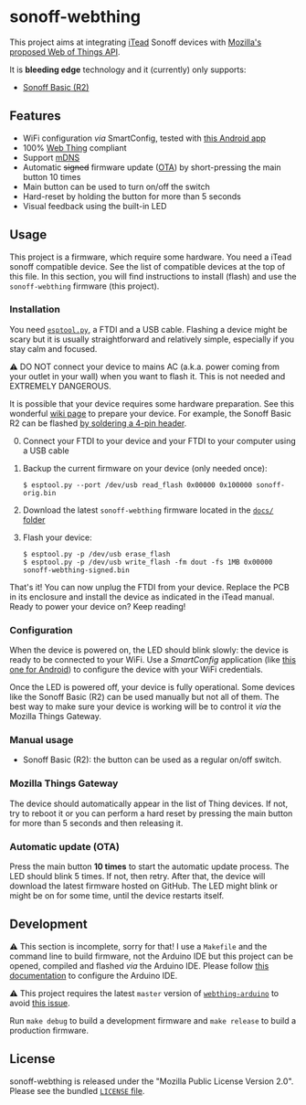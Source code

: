 # sonoff-webthing

This project aims at integrating [iTead](https://www.itead.cc/) Sonoff devices
with [Mozilla's proposed Web of Things API](https://iot.mozilla.org/wot/).

It is **bleeding edge** technology and it (currently) only supports:

- [Sonoff Basic (R2)](https://www.itead.cc/smart-home/sonoff-wifi-wireless-switch.html)

## Features

- WiFi configuration _via_ SmartConfig, tested with
  [this Android app](https://play.google.com/store/apps/details?id=com.cmmakerclub.iot.esptouch&hl=en)
- 100% [Web Thing](https://iot.mozilla.org/things/) compliant
- Support [mDNS](https://en.wikipedia.org/wiki/Multicast_DNS)
- Automatic ~~signed~~ firmware update
  ([OTA](https://en.wikipedia.org/wiki/Over-the-air_programming)) by
  short-pressing the main button 10 times
- Main button can be used to turn on/off the switch
- Hard-reset by holding the button for more than 5 seconds
- Visual feedback using the built-in LED

## Usage

This project is a firmware, which require some hardware. You need a iTead sonoff
compatible device. See the list of compatible devices at the top of this file.
In this section, you will find instructions to install (flash) and use the
`sonoff-webthing` firmware (this project).

### Installation

You need [`esptool.py`](https://github.com/espressif/esptool), a FTDI and a USB
cable. Flashing a device might be scary but it is usually straightforward and
relatively simple, especially if you stay calm and focused.

:warning: DO NOT connect your device to mains AC (a.k.a. power coming from your
outlet in your wall) when you want to flash it. This is not needed and EXTREMELY
DANGEROUS.

It is possible that your device requires some hardware preparation. See this
wonderful
[wiki page](https://github.com/arendst/Sonoff-Tasmota/wiki/Hardware-Preparation)
to prepare your device. For example, the Sonoff Basic R2 can be flashed
[by soldering a 4-pin header](https://twitter.com/couac/status/1106286305372184576).

0. Connect your FTDI to your device and your FTDI to your computer using a USB
   cable
1. Backup the current firmware on your device (only needed once):

   ```
   $ esptool.py --port /dev/usb read_flash 0x00000 0x100000 sonoff-orig.bin
   ```

1. Download the latest `sonoff-webthing` firmware located in the
   [`docs/` folder](./docs/)
1. Flash your device:

   ```
   $ esptool.py -p /dev/usb erase_flash
   $ esptool.py -p /dev/usb write_flash -fm dout -fs 1MB 0x00000 sonoff-webthing-signed.bin
   ```

That's it! You can now unplug the FTDI from your device. Replace the PCB in its
enclosure and install the device as indicated in the iTead manual. Ready to
power your device on? Keep reading!

### Configuration

When the device is powered on, the LED should blink slowly: the device is ready
to be connected to your WiFi. Use a _SmartConfig_ application (like
[this one for Android](https://play.google.com/store/apps/details?id=com.cmmakerclub.iot.esptouch&hl=en))
to configure the device with your WiFi credentials.

Once the LED is powered off, your device is fully operational. Some devices like
the Sonoff Basic (R2) can be used manually but not all of them. The best way to
make sure your device is working will be to control it _via_ the Mozilla Things
Gateway.

### Manual usage

- Sonoff Basic (R2): the button can be used as a regular on/off switch.

### Mozilla Things Gateway

The device should automatically appear in the list of Thing devices. If not, try
to reboot it or you can perform a hard reset by pressing the main button for
more than 5 seconds and then releasing it.

### Automatic update (OTA)

Press the main button **10 times** to start the automatic update process. The
LED should blink 5 times. If not, then retry. After that, the device will
download the latest firmware hosted on GitHub. The LED might blink or might be
on for some time, until the device restarts itself.

## Development

:warning: This section is incomplete, sorry for that! I use a `Makefile` and the
command line to build firmware, not the Arduino IDE but this project can be
opened, compiled and flashed _via_ the Arduino IDE. Please follow
[this documentation](https://github.com/arendst/Sonoff-Tasmota/wiki/Arduino-IDE#configure-arduino-ide)
to configure the Arduino IDE.

:warning: This project requires the latest `master` version of
[`webthing-arduino`](https://github.com/mozilla-iot/webthing-arduino) to avoid [this
issue](https://github.com/mozilla-iot/webthing-arduino/issues/59).

Run `make debug` to build a development firmware and `make release` to build a
production firmware.

## License

sonoff-webthing is released under the "Mozilla Public License Version 2.0".
Please see the bundled [`LICENSE` file](./LICENSE).
